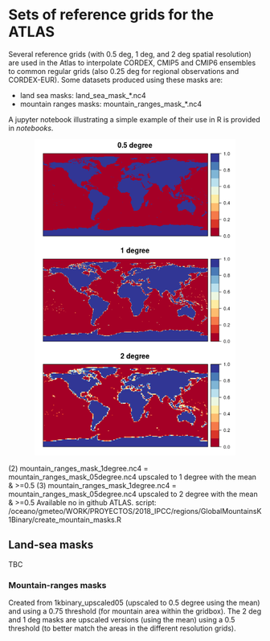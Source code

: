 # Sets of reference grids for the ATLAS

Several reference grids (with 0.5 deg, 1 deg, and 2 deg spatial resolution) are used in the Atlas to interpolate CORDEX, CMIP5 and CMIP6 ensembles to common regular grids (also 0.25 deg for regional observations and CORDEX-EUR). Some datasets produced using these masks are:
* land sea masks: land_sea_mask_*.nc4 
* mountain ranges masks: mountain_ranges_mask_*.nc4 

A jupyter notebook illustrating a simple example of their use in R is provided in *notebooks*. 

<p align="center">
  <img src="/man/reference_grids.png" alt="" width="400" />
</p>

(2) mountain_ranges_mask_1degree.nc4 = mountain_ranges_mask_05degree.nc4 upscaled to 1 degree with the mean & >=0.5
(3) mountain_ranges_mask_1degree.nc4 = mountain_ranges_mask_05degree.nc4 upscaled to 2 degree with the mean & >=0.5
Available no in github ATLAS.
script: /oceano/gmeteo/WORK/PROYECTOS/2018_IPCC/regions/GlobalMountainsK1Binary/create_mountain_masks.R

## Land-sea masks
TBC

### Mountain-ranges masks
Created from 1kbinary_upscaled05 (upscaled to 0.5 degree using the mean) and using a 0.75 threshold (for mountain area within the gridbox). The 2 deg and 1 deg masks are upscaled versions (using the mean) using a 0.5 threshold (to better match the areas in the different resolution grids).




